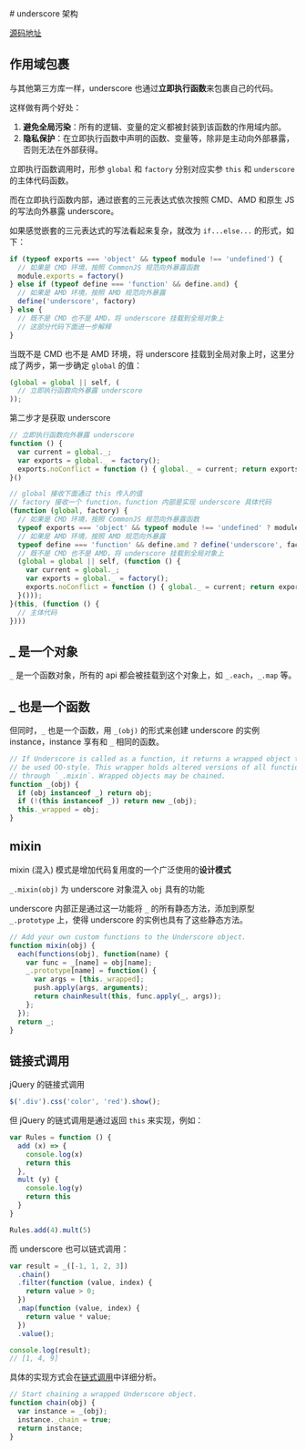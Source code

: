 <Block>
# underscore 架构

[源码地址](https://github.com/jashkenas/underscore/blob/master/underscore.js)

</Block>


<Block>

## 作用域包裹

与其他第三方库一样，underscore 也通过**立即执行函数**来包裹自己的代码。

这样做有两个好处：

1. **避免全局污染**：所有的逻辑、变量的定义都被封装到该函数的作用域内部。
2. **隐私保护**：在立即执行函数中声明的函数、变量等，除非是主动向外部暴露，否则无法在外部获得。

立即执行函数调用时，形参 `global` 和 `factory` 分别对应实参 `this` 和 `underscore` 的主体代码函数。

而在立即执行函数内部，通过嵌套的三元表达式依次按照 CMD、AMD 和原生 JS 的写法向外暴露 underscore。

如果感觉嵌套的三元表达式的写法看起来复杂，就改为 `if...else...` 的形式，如下：

```js
if (typeof exports === 'object' && typeof module !== 'undefined') {
  // 如果是 CMD 环境，按照 CommonJS 规范向外暴露函数
  module.exports = factory()
} else if (typeof define === 'function' && define.amd) {
  // 如果是 AMD 环境，按照 AMD 规范向外暴露
  define('underscore', factory)
} else {
  // 既不是 CMD 也不是 AMD，将 underscore 挂载到全局对象上
  // 这部分代码下面进一步解释
}
```

当既不是 CMD 也不是 AMD 环境，将 underscore 挂载到全局对象上时，这里分成了两步，第一步确定 `global` 的值：


```js
(global = global || self, (
  // 立即执行函数向外暴露 underscore
));
```

第二步才是获取 underscore

```js
// 立即执行函数向外暴露 underscore
function () {
  var current = global._;
  var exports = global._ = factory();
  exports.noConflict = function () { global._ = current; return exports; };
}()
```


<Example>

```js
// global 接收下面通过 this 传入的值
// factory 接收一个 function，function 内部是实现 underscore 具体代码
(function (global, factory) {
  // 如果是 CMD 环境，按照 CommonJS 规范向外暴露函数
  typeof exports === 'object' && typeof module !== 'undefined' ? module.exports = factory() :
  // 如果是 AMD 环境，按照 AMD 规范向外暴露
  typeof define === 'function' && define.amd ? define('underscore', factory) :
  // 既不是 CMD 也不是 AMD，将 underscore 挂载到全局对象上
  (global = global || self, (function () {
    var current = global._;
    var exports = global._ = factory();
    exports.noConflict = function () { global._ = current; return exports; };
  }()));
}(this, (function () {
  // 主体代码
})))
```

</Example>

</Block>

<Block>

## _ 是一个对象

`_` 是一个函数对象，所有的 api 都会被挂载到这个对象上，如 `_.each`，`_.map` 等。

## _ 也是一个函数

但同时，`_` 也是一个函数，用 `_(obj)` 的形式来创建 underscore 的实例 instance，instance 享有和 `_` 相同的函数。


<Example>

```js
// If Underscore is called as a function, it returns a wrapped object that can
// be used OO-style. This wrapper holds altered versions of all functions added
// through `_.mixin`. Wrapped objects may be chained.
function _(obj) {
  if (obj instanceof _) return obj;
  if (!(this instanceof _)) return new _(obj);
  this._wrapped = obj;
}
```

</Example>

</Block>


<Block>

## mixin

mixin (混入) 模式是增加代码复用度的一个广泛使用的**设计模式**

`_.mixin(obj)` 为 underscore 对象混入 `obj` 具有的功能

underscore 内部正是通过这一功能将 `_` 的所有静态方法，添加到原型 `_.prototype` 上，使得 underscore 的实例也具有了这些静态方法。


<Example>

```js
// Add your own custom functions to the Underscore object.
function mixin(obj) {
  each(functions(obj), function(name) {
    var func = _[name] = obj[name];
    _.prototype[name] = function() {
      var args = [this._wrapped];
      push.apply(args, arguments);
      return chainResult(this, func.apply(_, args));
    };
  });
  return _;
}
```
</Example>

</Block>



<Block>

## 链接式调用

jQuery 的链接式调用

```js
$('.div').css('color', 'red').show();
```

但 jQuery 的链式调用是通过返回 `this` 来实现，例如：

```js
var Rules = function () {
  add (x) => {
    console.log(x)
    return this
  },
  mult (y) {
    console.log(y)
    return this
  }
}

Rules.add(4).mult(5)
```

而 underscore 也可以链式调用：

```js
var result = _([-1, 1, 2, 3])
  .chain()
  .filter(function (value, index) {
    return value > 0;
  })
  .map(function (value, index) {
    return value * value;
  })
  .value();

console.log(result);
// [1, 4, 9]
```

具体的实现方式会在[链式调用](./Chaining/README)中详细分析。


<Example>

```js
// Start chaining a wrapped Underscore object.
function chain(obj) {
  var instance = _(obj);
  instance._chain = true;
  return instance;
}
```
</Example>


</Block>
